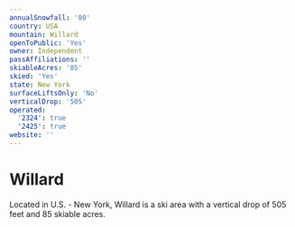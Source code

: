 ```yaml
---
annualSnowfall: '80'
country: USA
mountain: Willard
openToPublic: 'Yes'
owner: Independent
passAffiliations: ''
skiableAcres: '85'
skied: 'Yes'
state: New York
surfaceLiftsOnly: 'No'
verticalDrop: '505'
operated:
  '2324': true
  '2425': true
website: ''
---
```



# Willard

Located in U.S. - New York, Willard is a ski area with a vertical drop of 505 feet and 85 skiable acres.
